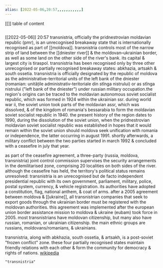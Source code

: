 ```yaml
---
alias: [2022-05-06,20:57,,,,,,,,,,,]
---
```

[[]]
table of content
```toc
```

[[2022-05-06]] 20:57
transnistria, officially the pridnestrovian moldavian republic (pmr), is an unrecognised breakaway state that is internationally recognised as part of [[moldova]]. transnistria controls most of the narrow strip of land between the [[dniester river]] & the moldovan–ukrainian border, as well as some land on the other side of the river's bank. its capital & largest city is tiraspol. transnistria has been recognised only by three other unrecognised or partially recognised breakaway states: abkhazia, artsakh & south ossetia. transnistria is officially designated by the republic of moldova as the administrative-territorial units of the left bank of the dniester (romanian: unitățile administrativ-teritoriale din stînga nistrului) or as stînga nistrului ("left bank of the dniester") under russian military occupation.the region's origins can be traced to the moldavian autonomous soviet socialist republic, which was formed in 1924 within the ukrainian ssr. during world war ii, the soviet union took parts of the moldavian assr, which was dissolved, & of the kingdom of romania's bessarabia to form the moldavian soviet socialist republic in 1940. the present history of the region dates to 1990, during the dissolution of the soviet union, when the pridnestrovian moldavian soviet socialist republic was established in hopes that it would remain within the soviet union should moldova seek unification with romania or independence, the latter occurring in august 1991. shortly afterwards, a military conflict between the two parties started in march 1992 & concluded with a ceasefire in july that year.

as part of the ceasefire agreement, a three-party (russia, moldova, transnistria) joint control commission supervises the security arrangements in the demilitarised zone, comprising 20 localities on both sides of the river. although the ceasefire has held, the territory's political status remains unresolved: transnistria is an unrecognised but de facto independent presidential republic with its own government, parliament, military, police, postal system, currency, & vehicle registration. its authorities have adopted a constitution, flag, national anthem, & coat of arms. after a 2005 agreement between moldova & [[ukraine]], all transnistrian companies that seek to export goods through the ukrainian border must be registered with the moldovan authorities. this agreement was implemented after the european union border assistance mission to moldova & ukraine (eubam) took force in 2005. most transnistrians have moldovan citizenship, but many also have russian, romanian, or ukrainian citizenship. the main ethnic groups are russians, moldovans/romanians, & ukrainians.

transnistria, along with abkhazia, south ossetia, & artsakh, is a post-soviet "frozen conflict" zone. these four partially recognised states maintain friendly relations with each other & form the community for democracy & rights of nations.
[wikipedia](https://en.wikipedia.org/wiki/transnistria)
```query
"transnistria"
```